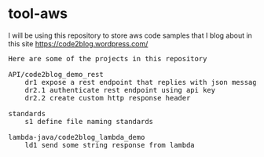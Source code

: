 # tool-aws
I will be using this repository to store aws code samples that I blog about in this site https://code2blog.wordpress.com/

<pre>
Here are some of the projects in this repository

API/code2blog_demo_rest
	dr1 expose a rest endpoint that replies with json message
	dr2.1 authenticate rest endpoint using api key
	dr2.2 create custom http response header
	
standards
	s1 define file naming standards
	
lambda-java/code2blog_lambda_demo
	ld1 send some string response from lambda
	
</pre>
